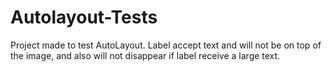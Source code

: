 # Autolayout-Tests
Project made to test AutoLayout. Label accept text and will not be on top of the image, and also will not disappear if label receive a large text.
